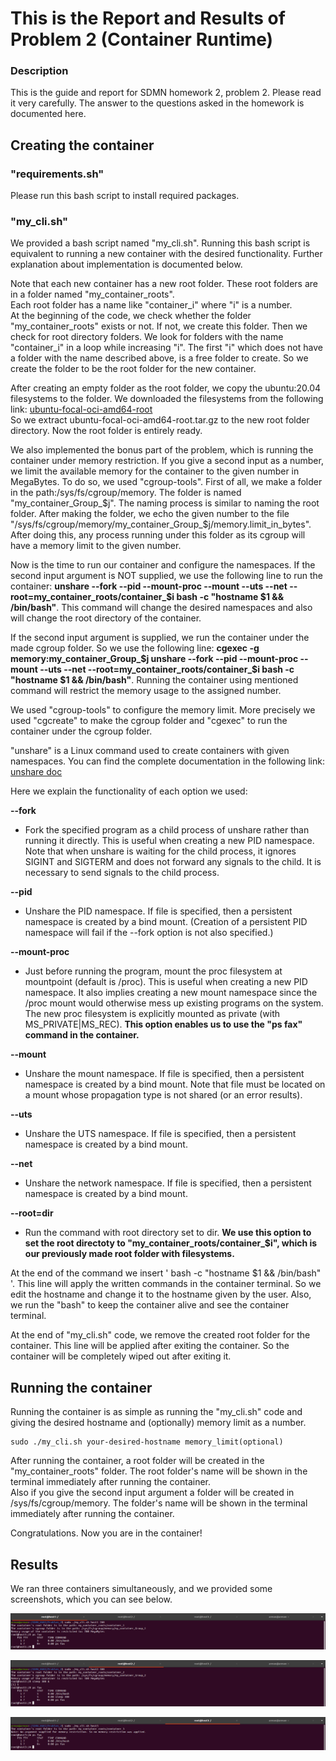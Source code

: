 # This is the Report and Results of Problem 2 (Container Runtime)

### Description
This is the guide and report for SDMN homework 2, problem 2. Please read it very carefully. The answer to the questions asked in the homework is documented here.

## Creating the container 
### "requirements.sh"
Please run this bash script to install required packages.

### "my_cli.sh" 
We provided a bash script named "my_cli.sh". Running this bash script is equivalent to running a new container with the desired functionality. Further explanation about implementation is documented below.

Note that each new container has a new root folder. These root folders are in a folder named "my_container_roots". \
Each root folder has a name like "container_i" where "i" is a number. \
At the beginning of the code, we check whether the folder "my_container_roots" exists or not. If not, we create this folder. Then we check for root directory folders.
We look for folders with the name "container_i" in a loop while increasing "i". The first "i" which does not have a folder with the name described above, is a free folder to create.
So we create the folder to be the root folder for the new container.

After creating an empty folder as the root folder, we copy the ubuntu:20.04 filesystems to the folder.
We downloaded the filesystems from the following link: [ubuntu-focal-oci-amd64-root](https://github.com/tianon/docker-brew-ubuntu-core/blob/5ed9ebdc8e9050d5b327c7ce3cda08b62cd28f67/focal/ubuntu-focal-oci-amd64-root.tar.gz) \
So we extract ubuntu-focal-oci-amd64-root.tar.gz to the new root folder directory. Now the root folder is entirely ready.

We also implemented the bonus part of the problem, which is running the container under memory restriction. If you give a second input as a number, we limit the available memory for the container to the given number in MegaBytes. To do so, we used "cgroup-tools". First of all, we make a folder in the path:/sys/fs/cgroup/memory. The folder is named "my_container_Group_$j". The naming process is similar to naming the root folder. After making the folder, we echo the given number to the file "/sys/fs/cgroup/memory/my_container_Group_$j/memory.limit_in_bytes". After doing this, any process running under this folder as its cgroup will have a memory limit to the given number.  

Now is the time to run our container and configure the namespaces. If the second input argument is NOT supplied, we use the following line to run the container: <strong>unshare --fork --pid --mount-proc --mount --uts --net --root=my_container_roots/container_$i bash -c "hostname $1 && /bin/bash"</strong>. This command will change the desired namespaces and also will change the root directory of the container.

If the second input argument is supplied, we run the container under the made cgroup folder. So we use the following line: <strong>cgexec -g memory:my_container_Group_$j unshare --fork --pid --mount-proc --mount --uts --net --root=my_container_roots/container_$i bash -c "hostname $1 && /bin/bash"</strong>. Running the container using mentioned command will restrict the memory usage to the assigned number. 

We used "cgroup-tools" to configure the memory limit. More precisely we used "cgcreate" to make the cgroup folder and "cgexec" to run the container under the cgroup folder. 

"unshare" is a Linux command used to create containers with given namespaces. You can find the complete documentation in the following link: [unshare doc](https://man7.org/linux/man-pages/man1/unshare.1.html)

Here we explain the functionality of each option we used:

<strong>--fork</strong>
+ Fork the specified program as a child process of unshare rather than running it directly.
This is useful when creating a new PID namespace. Note that when unshare is waiting for the child process, it ignores SIGINT and SIGTERM and does not forward any signals to the child.
It is necessary to send signals to the child process.

<strong>--pid</strong> 
+ Unshare the PID namespace. If file is specified, then a persistent namespace is created by a bind mount. (Creation of a persistent PID namespace will fail if the --fork option is not also specified.)

<strong>--mount-proc</strong>
+ Just before running the program, mount the proc filesystem at mountpoint (default is /proc). This is useful when creating a new PID namespace.
It also implies creating a new mount namespace since the /proc mount would otherwise mess up existing programs on the system.
The new proc filesystem is explicitly mounted as private (with MS_PRIVATE|MS_REC). <strong>This option enables us to use the "ps fax" command in the container.</strong>

<strong>--mount</strong>
+ Unshare the mount namespace. If file is specified, then a persistent namespace is created by a bind mount.
Note that file must be located on a mount whose propagation type is not shared (or an error results).

<strong>--uts</strong>
+ Unshare the UTS namespace. If file is specified, then a persistent namespace is created by a bind mount.

<strong>--net</strong>
+ Unshare the network namespace. If file is specified, then a persistent namespace is created by a bind mount.

<strong>--root=dir</strong>
+ Run the command with root directory set to dir. <strong>We use this option to set the root directoty to "my_container_roots/container_$i", which is our previously made root folder with filesystems.</strong>

At the end of the command we insert ' bash -c "hostname $1 && /bin/bash" '. This line will apply the written commands in the container terminal. So we edit the hostname and change it to the hostname given by the user. Also, we run the "bash" to keep the container alive and see the container terminal. 

At the end of "my_cli.sh" code, we remove the created root folder for the container. This line will be applied after exiting the container. So the container will be completely wiped out after exiting it. 

## Running the container
Running the container is as simple as running the "my_cli.sh" code and giving the desired hostname and (optionally) memory limit as a number. 

    sudo ./my_cli.sh your-desired-hostname memory_limit(optional)
    
After running the container, a root folder will be created in the "my_container_roots" folder. The root folder's name will be shown in the terminal immediately after running the container. \
Also if you give the second input argument a folder will be created in /sys/fs/cgroup/memory. The folder's name will be shown in the terminal immediately after running the container.

Congratulations. Now you are in the container!

## Results
We ran three containers simultaneously, and we provided some screenshots, which you can see below. 

![alt text](https://github.com/arman-maghsoudnia/SDMN_HW02/blob/main/Problem_2/Results/01.png?raw=true)

![alt text](https://github.com/arman-maghsoudnia/SDMN_HW02/blob/main/Problem_2/Results/02.png?raw=true)

![alt text](https://github.com/arman-maghsoudnia/SDMN_HW02/blob/main/Problem_2/Results/03.png?raw=true)



